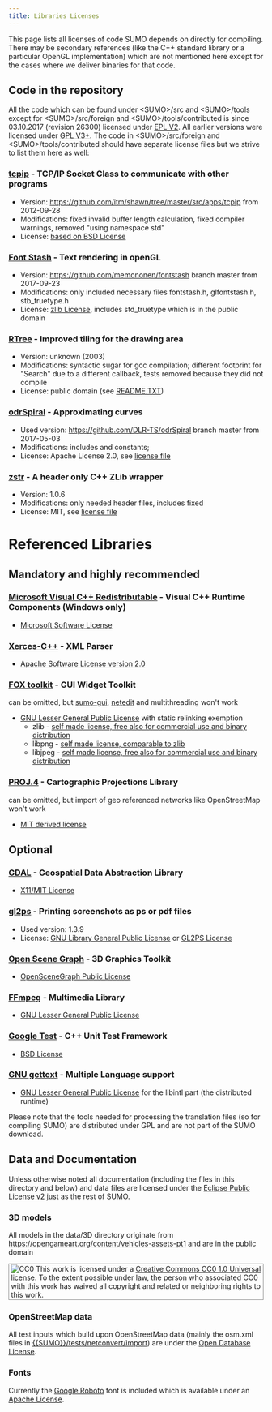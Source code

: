 ```yaml
---
title: Libraries Licenses
---
```


This page lists all licenses of code SUMO depends on directly for
compiling. There may be secondary references (like the C++ standard
library or a particular OpenGL implementation) which are not mentioned
here except for the cases where we deliver binaries for that code.

## Code in the repository

All the code which can be found under <SUMO\>/src and <SUMO\>/tools except
for <SUMO\>/src/foreign and <SUMO\>/tools/contributed is since 03.10.2017
(revision 26300) licensed under [EPL
V2](https://eclipse.org/legal/epl-v20.html). All earlier versions were
licensed under [GPL V3+](https://gnu.org/licenses/gpl.html). The code in
<SUMO\>/src/foreign and <SUMO\>/tools/contributed should have separate
license files but we strive to list them here as well:

### [tcpip](https://github.com/itm/shawn/tree/master/src/apps/tcpip) - TCP/IP Socket Class to communicate with other programs

- Version: <https://github.com/itm/shawn/tree/master/src/apps/tcpip>
  from 2012-09-28
- Modifications: fixed invalid buffer length calculation, fixed
  compiler warnings, removed "using namespace std"
- License: [based on BSD
  License](https://github.com/itm/shawn/blob/master/shawn-licence.txt)

### [Font Stash](https://github.com/memononen/fontstash) - Text rendering in openGL

- Version: <https://github.com/memononen/fontstash> branch master from
  2017-09-23
- Modifications: only included necessary files fontstash.h,
  glfontstash.h, stb_truetype.h
- License: [zlib
  License](https://github.com/memononen/fontstash/blob/master/LICENSE.txt),
  includes std_truetype which is in the public domain

### [RTree](https://www.superliminal.com/sources/RTreeTemplate.zip) - Improved tiling for the drawing area

- Version: unknown (2003)
- Modifications: syntactic sugar for gcc compilation; different
  footprint for "Search" due to a different callback, tests removed
  because they did not compile
- License: public domain (see
  [README.TXT](https://github.com/eclipse-sumo/sumo/blob/main/src/foreign/rtree/README.TXT))

### [odrSpiral](https://github.com/DLR-TS/odrSpiral) - Approximating curves

- Used version: <https://github.com/DLR-TS/odrSpiral> branch master
  from 2017-05-03
- Modifications: includes and constants;
- License: Apache License 2.0, see [license
  file](https://github.com/eclipse-sumo/sumo/blob/main/src/foreign/eulerspiral/LICENSE.TXT)

### [zstr](https://github.com/mateidavid/zstr) - A header only C++ ZLib wrapper

- Version: 1.0.6
- Modifications: only needed header files, includes fixed
- License: MIT, see [license
  file](https://github.com/eclipse-sumo/sumo/blob/main/src/foreign/zstr/LICENSE)

# Referenced Libraries

## Mandatory and highly recommended

### [Microsoft Visual C++ Redistributable](https://www.google.com/url?q=https://support.microsoft.com/en-us/kb/2977003) - Visual C++ Runtime Components (Windows only)

- [Microsoft Software
  License](https://www.visualstudio.com/en-us/mt171551.aspx)

### [Xerces-C++](https://xerces.apache.org/xerces-c/) - XML Parser

- [Apache Software License
  version 2.0](https://www.apache.org/licenses/LICENSE-2.0)

### [FOX toolkit](https://fox-toolkit.org/) - GUI Widget Toolkit

can be omitted, but [sumo-gui](sumo-gui.md),
[netedit](Netedit/index.md) and multithreading won't work

- [GNU Lesser General Public
  License](https://www.gnu.org/copyleft/lesser.html) with static
  relinking exemption
  - zlib - [self made license, free also for commercial use and
    binary distribution](https://www.zlib.net/zlib_license.html)
  - libpng - [self made license, comparable to
    zlib](http://www.libpng.org/pub/png/src/libpng-LICENSE.txt)
  - libjpeg - [self made license, free also for commercial use and
    binary
    distribution](https://github.com/winlibs/libjpeg/blob/master/README)

### [PROJ.4](https://proj.org/) - Cartographic Projections Library

can be omitted, but import of geo referenced networks like OpenStreetMap
won't work

- [MIT derived license](https://proj.org/about.html#license)

## Optional

### [GDAL](https://www.gdal.org/) - Geospatial Data Abstraction Library

- [​X11/​MIT
  License](https://svn.osgeo.org/gdal/trunk/gdal/LICENSE.TXT)

### [gl2ps](https://www.geuz.org/gl2ps/) - Printing screenshots as ps or pdf files

- Used version: 1.3.9
- License: [GNU Library General Public
  License](https://www.geuz.org/gl2ps/COPYING.LGPL) or [GL2PS
  License](https://www.geuz.org/gl2ps/COPYING.GL2PS)

### [Open Scene Graph](https://www.openscenegraph.org/) - 3D Graphics Toolkit

- [OpenSceneGraph Public
  License](https://www.openscenegraph.org/images/LICENSE.txt)

### [FFmpeg](https://ffmpeg.org/) - Multimedia Library

- [GNU Lesser General Public
  License](https://www.gnu.org/licenses/old-licenses/lgpl-2.1.html)

### [Google Test](https://github.com/google/googletest) - C++ Unit Test Framework

- [BSD License](https://github.com/google/googletest/blob/main/LICENSE)

### [GNU gettext](https://www.gnu.org/software/gettext/) - Multiple Language support

- [GNU Lesser General Public
  License](https://www.gnu.org/software/gettext/manual/html_node/GNU-LGPL.html) for the libintl part (the distributed runtime)

Please note that the tools needed for processing the translation files (so for compiling SUMO)
are distributed under GPL and are not part of the SUMO download.


## Data and Documentation

Unless otherwise noted all documentation (including the files in this directory and below) and data
files are licensed under the [Eclipse Public License v2](https://www.eclipse.org/legal/epl-v20.html) just as the rest of SUMO.

### 3D models

All models in the data/3D directory originate from
<https://opengameart.org/content/vehicles-assets-pt1> and are in the
public domain

<p style="border: 1px solid #909090; padding: 1px 4px"><img src="images/CC-CC0-small.png" alt="CC0"> This work is licensed under a <a href="https://creativecommons.org/publicdomain/zero/1.0/">Creative Commons CC0 1.0 Universal license</a>. To the extent possible under law, the person who associated CC0 with this work has waived all copyright and related or neighboring rights to this work.</p>

### OpenStreetMap data

All test inputs which build upon OpenStreetMap data (mainly the osm.xml
files in [{{SUMO}}/tests/netconvert/import]({{Source}}tests/netconvert/import)) are under the [Open Database
License](https://opendatacommons.org/licenses/odbl/).

### Fonts

Currently the [Google Roboto](https://fonts.google.com/specimen/Roboto)
font is included which is available under an [Apache
License](https://www.apache.org/licenses/LICENSE-2.0).

